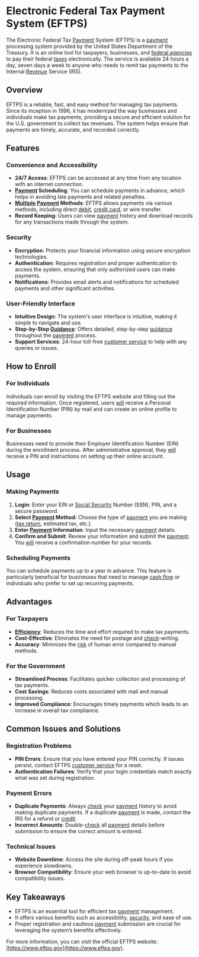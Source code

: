 # Electronic Federal Tax Payment System (EFTPS)

The Electronic Federal Tax [Payment](../p/payment.md) System (EFTPS) is a [payment](../p/payment.md) processing system provided by the United States Department of the Treasury. It is an online tool for taxpayers, businesses, and [federal agencies](../f/federal_agencies.md) to pay their federal [taxes](../t/taxes.md) electronically. The service is available 24 hours a day, seven days a week to anyone who needs to remit tax payments to the Internal [Revenue](../r/revenue.md) Service (IRS).

## Overview

EFTPS is a reliable, fast, and easy method for managing tax payments. Since its inception in 1996, it has modernized the way businesses and individuals make tax payments, providing a secure and efficient solution for the U.S. government to collect tax revenues. The system helps ensure that payments are timely, accurate, and recorded correctly.

## Features

### Convenience and Accessibility

- **24/7 Access**: EFTPS can be accessed at any time from any location with an internet connection.
- **[Payment](../p/payment.md) Scheduling**: You can schedule payments in advance, which helps in avoiding late payments and related penalties.
- **[Multiple](../m/multiple.md) [Payment](../p/payment.md) Methods**: EFTPS allows payments via various methods, including direct [debit](../d/debit.md), [credit card](../c/credit_card.md), or wire transfer.
- **Record Keeping**: Users can view [payment](../p/payment.md) history and download records for any transactions made through the system.

### Security

- **Encryption**: Protects your financial information using secure encryption technologies.
- **Authentication**: Requires registration and proper authentication to access the system, ensuring that only authorized users can make payments.
- **Notifications**: Provides email alerts and notifications for scheduled payments and other significant activities.

### User-Friendly Interface

- **Intuitive Design**: The system's user interface is intuitive, making it simple to navigate and use.
- **Step-by-Step [Guidance](../g/guidance.md)**: Offers detailed, step-by-step [guidance](../g/guidance.md) throughout the [payment](../p/payment.md) process.
- **Support Services**: 24-hour toll-free [customer service](../c/customer_service.md) to help with any queries or issues.

## How to Enroll

### For Individuals

Individuals can enroll by visiting the EFTPS website and filling out the required information. Once registered, users [will](../w/will.md) receive a Personal Identification Number (PIN) by mail and can create an online profile to manage payments.

### For Businesses

Businesses need to provide their Employer Identification Number (EIN) during the enrollment process. After administrative approval, they [will](../w/will.md) receive a PIN and instructions on setting up their online account.

## Usage

### Making Payments

1. **Login**: Enter your EIN or [Social Security](../s/social_security.md) Number (SSN), PIN, and a secure password.
2. **Select [Payment](../p/payment.md) Method**: Choose the type of [payment](../p/payment.md) you are making ([tax return](../t/tax_return.md), estimated tax, etc.).
3. **Enter [Payment](../p/payment.md) Information**: Input the necessary [payment](../p/payment.md) details.
4. **Confirm and Submit**: Review your information and submit the [payment](../p/payment.md). You [will](../w/will.md) receive a confirmation number for your records.

### Scheduling Payments

You can schedule payments up to a year in advance. This feature is particularly beneficial for businesses that need to manage [cash flow](../c/cash_flow.md) or individuals who prefer to set up recurring payments.

## Advantages

### For Taxpayers

- **[Efficiency](../e/efficiency.md)**: Reduces the time and effort required to make tax payments.
- **Cost-Effective**: Eliminates the need for postage and [check](../c/check.md)-writing.
- **Accuracy**: Minimizes the [risk](../r/risk.md) of human error compared to manual methods.

### For the Government

- **Streamlined Process**: Facilitates quicker collection and processing of tax payments.
- **Cost Savings**: Reduces costs associated with mail and manual processing.
- **Improved Compliance**: Encourages timely payments which leads to an increase in overall tax compliance.

## Common Issues and Solutions

### Registration Problems

- **PIN Errors**: Ensure that you have entered your PIN correctly. If issues persist, contact EFTPS [customer service](../c/customer_service.md) for a reset.
- **Authentication Failures**: Verify that your login credentials match exactly what was set during registration.

### Payment Errors

- **Duplicate Payments**: Always [check](../c/check.md) your [payment](../p/payment.md) history to avoid making duplicate payments. If a duplicate [payment](../p/payment.md) is made, contact the IRS for a refund or [credit](../c/credit.md).
- **Incorrect Amounts**: Double-[check](../c/check.md) all [payment](../p/payment.md) details before submission to ensure the correct amount is entered.

### Technical Issues

- **Website Downtime**: Access the site during off-peak hours if you experience slowdowns.
- **Browser Compatibility**: Ensure your web browser is up-to-date to avoid compatibility issues.

## Key Takeaways

- EFTPS is an essential tool for efficient tax [payment](../p/payment.md) management.
- It offers various benefits such as accessibility, [security](../s/security.md), and ease of use.
- Proper registration and cautious [payment](../p/payment.md) submission are crucial for leveraging the system’s benefits effectively.

For more information, you can visit the official EFTPS website: [https://www.eftps.gov](https://www.eftps.gov).